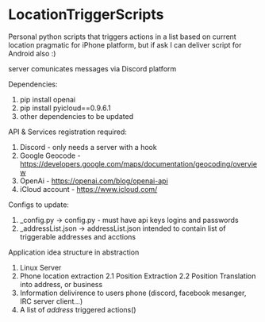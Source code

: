 # LocationTriggerScripts
Personal python scripts that triggers actions in a list based on current location
pragmatic for iPhone platform, but if ask I can deliver script for Android also :)

server comunicates messages via Discord platform

Dependencies:
  1. pip install openai
  2. pip install pyicloud==0.9.6.1
  3. other dependencies to be updated

API & Services registration required:
  1. Discord - only needs a server with a hook
  2. Google Geocode - https://developers.google.com/maps/documentation/geocoding/overview
  3. OpenAi - https://openai.com/blog/openai-api
  4. iCloud account - https://www.icloud.com/

Configs to update:
  1. _config.py -> config.py - must have api keys logins and passwords
  2. _addressList.json -> addressList.json  intended to contain list of triggerable addresses and acctions
 
 Application idea structure in abstraction
  1. Linux Server
  2. Phone location extraction
    2.1 Position Extraction 
    2.2 Position Translation into address, or business
  3. Information delivirence to users phone (discord, facebook mesanger, IRC server client...)
  4. A list of _address_ triggered actions()
